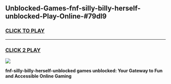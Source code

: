
## Unblocked-Games-fnf-silly-billy-herself-unblocked-Play-Online-#79dl9
<h3>
<a href="https://premium.freeplayer.one?title=fnf-silly-billy-herself-unblocked&ref=27F">CLICK TO PLAY</a></h3>
<hr>

<h3>
<a href="https://premium.freeplayer.one?title=fnf-silly-billy-herself-unblocked&ref=27F">CLICK 2 PLAY</a>
  
</h3>

<a href="https://premium.freeplayer.one?title=fnf-silly-billy-herself-unblocked&ref=27F"><img src="https://clearcache.store/games.png"></a>


**fnf-silly-billy-herself-unblocked games unblocked: Your Gateway to Fun and Accessible Online Gaming**
